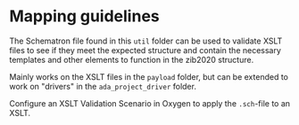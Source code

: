 # Mapping guidelines

The Schematron file found in this `util` folder can be used to validate XSLT files to see if they meet the expected structure and contain the necessary templates and other elements to function in the zib2020 structure.

Mainly works on the XSLT files in the `payload` folder, but can be extended to work on "drivers" in the `ada_project_driver` folder.

Configure an XSLT Validation Scenario in Oxygen to apply the `.sch`-file to an XSLT.